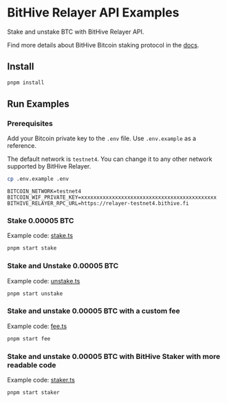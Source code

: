 # BitHive Relayer API Examples

Stake and unstake BTC with BitHive Relayer API.

Find more details about BitHive Bitcoin staking protocol in the [docs](https://docs.bithive.fi/introduction/bitcoin-staking).

## Install

```bash
pnpm install
```

## Run Examples

### Prerequisites

Add your Bitcoin private key to the `.env` file. Use `.env.example` as a reference.

The default network is `testnet4`. You can change it to any other network supported by BitHive Relayer.

```bash
cp .env.example .env
```

```env
BITCOIN_NETWORK=testnet4
BITCOIN_WIF_PRIVATE_KEY=xxxxxxxxxxxxxxxxxxxxxxxxxxxxxxxxxxxxxxxxxxxx
BITHIVE_RELAYER_RPC_URL=https://relayer-testnet4.bithive.fi
```

### Stake 0.00005 BTC

Example code: [stake.ts](./src/example/stake.ts)

```bash
pnpm start stake
```

### Stake and Unstake 0.00005 BTC

Example code: [unstake.ts](./src/example/unstake.ts)

```bash
pnpm start unstake
```

### Stake and unstake 0.00005 BTC with a custom fee

Example code: [fee.ts](./src/example/fee.ts)

```bash
pnpm start fee
```

### Stake and unstake 0.00005 BTC with BitHive Staker with more readable code

Example code: [staker.ts](./src/example/staker.ts)

```bash
pnpm start staker
```
